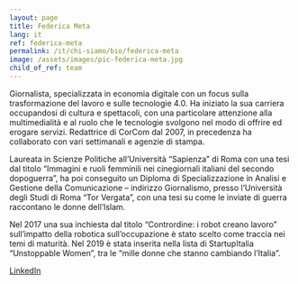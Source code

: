 ```yaml
---
layout: page
title: Federica Meta
lang: it
ref: federica-meta
permalink: /it/chi-siamo/bio/federica-meta
image: /assets/images/pic-federica-meta.jpg
child_of_ref: team
---
```


Giornalista, specializzata in economia digitale con un focus sulla trasformazione del lavoro e sulle tecnologie 4.0. Ha iniziato la sua carriera occupandosi di cultura e spettacoli, con una particolare attenzione alla multimedialità e al ruolo che le tecnologie svolgono nel modo di offrire ed erogare servizi. Redattrice di CorCom dal 2007, in precedenza ha collaborato con vari settimanali e agenzie di stampa.

Laureata in Scienze Politiche all’Università “Sapienza” di Roma con una  tesi dal titolo “Immagini e ruoli femminili nei cinegiornali italiani del secondo dopoguerra”, ha poi conseguito un Diploma di Specializzazione in Analisi e Gestione della Comunicazione – indirizzo Giornalismo, presso l’Università degli Studi di Roma “Tor Vergata”, con una tesi su come le inviate di guerra raccontano le donne dell’Islam.

Nel 2017 una sua inchiesta dal titolo “Contrordine: i robot creano lavoro” sull’impatto della robotica sull’occupazione è stato scelto come traccia nei temi di maturità. Nel 2019 è stata inserita nella lista di StartupItalia “Unstoppable Women”, tra le “mille donne che stanno cambiando l’Italia”.

[LinkedIn](https://www.linkedin.com/in/federica-meta-54b428167/)
